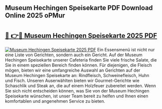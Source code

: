 ## Museum Hechingen Speisekarte PDF Download Online 2025 oPMur

# <h2><a href="http://gc5lz0y.nevu.top/?p=Museum+Hechingen+Speisekarte">🔗 👉🔴 Museum Hechingen Speisekarte 2025 PDF</a></h2>

[![Museum Hechingen Speisekarte 2025 PDF](https://i.imgur.com/dBaPXMq.png)](http://gc5lz0y.nevu.top/?p=Museum+Hechingen+Speisekarte)
Ein Essensmenü ist nicht nur eine Liste von Gerichten, sondern auch ein Gericht. Auf der Museum Hechingen Speisekarte unserer Cafeteria finden Sie viele frische Salate, die Sie in einem speziellen Bereich finden können. Für diejenigen, die Fleisch mögen, bieten wir eine umfangreiche Auswahl an Gerichten auf der Museum Hechingen Speisekarte an: Rindfleisch, Schweinefleisch, Huhn und Fisch. Unseren Auserwählten bieten wir Gourmet-Gerichte wie Schaschlik und Steak an, die auf einem Holzfeuer zubereitet werden. Wenn Sie sich nicht entscheiden können, was Sie von der Museum Hechingen Speisekarte wünschen, ist unser Team bereit zu helfen und Ihnen einen komfortablen und angenehmen Service zu bieten.
